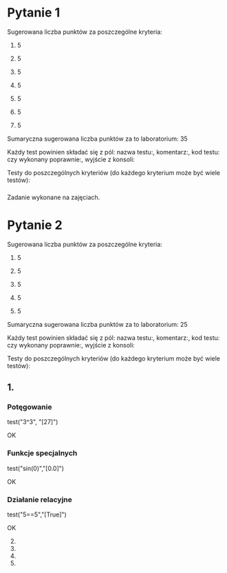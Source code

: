 # Pytanie 1
Sugerowana liczba punktów za poszczególne kryteria:

1. 5

2. 5

3. 5

4. 5

5. 5

6. 5

7. 5

Sumaryczna sugerowana liczba punktów za to laboratorium: 35

Każdy test powinien składać się z pól: nazwa testu:, komentarz:, kod testu: czy wykonany poprawnie:, wyjście z konsoli:

Testy do poszczególnych kryteriów (do każdego kryterium może być wiele testów):

###

Zadanie wykonane na zajęciach. 

 # Pytanie 2
 Sugerowana liczba punktów za poszczególne kryteria:

1. 5

2. 5

3. 5

4. 5

5. 5

Sumaryczna sugerowana liczba punktów za to laboratorium: 25

Każdy test powinien składać się z pól: nazwa testu:, komentarz:, kod testu: czy wykonany poprawnie:, wyjście z konsoli:

Testy do poszczególnych kryteriów (do każdego kryterium może być wiele testów):

## 1. 
### Potęgowanie

test("3^3", "[27]")

OK

### Funkcje specjalnych

test("sin(0)","[0.0]")

OK


### Działanie relacyjne 

test("5==5","[True]")

OK
 
 
2. 

3.

4.

5.

